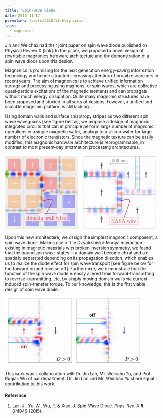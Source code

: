 ```yaml
---
title: 'Spin-wave diode'
date: 2015-11-17
permalink: /posts/2015/11/blog-post/
tags:
  - magnonics
---
```


Jin and Weichao had their joint paper on spin wave diode published on Physical Review X [link]. In the paper, we proposed a novel design of rewritable magnonics hardware architecture and the demonstration of a spin wave diode upon this design.

Magnonics is promising for the next generation energy-saving information technology and hence attracted increasing attention of broad researchers in recent years. The aim of magnonics is to achieve unified information storage and processing using magnons, or spin waves, which are collective quasi-particle excitations of the magnetic moments and can propagate without much energy dissipation. Quite many magnonic structures have been proposed and studied in all sorts of designs, however, a unified and scalable magnonic platform is still lacking. 

Using domain walls and surface anisotropy stripes as two different spin wave waveguides [see figure below], we propose a design of magnonic integrated circuits that can in principle perform large number of magnonic operations in a single magnetic wafer, analogy to a silicon wafer for large number of electronic transistors. Since the magnetic texture can be easily modified, this magnonic hardware architecture is reprogrammable, in contrast to most present-day information processing architectures. 

![Alt text](/files/news_images/sw_circuits-2_med.png)

Upon this new architecture, we design the simplest magnonic component, a spin wave diode. Making use of the Dzyaloshiskii-Moriya interaction existing in magnetic materials with broken inversion symmetry, we found that the bound spin wave states in a domain wall become chiral and are spatially separated depending on its propagation direction, which enables us to realize the diode effect for spin wave transport [see figure below for the forward on and reverse off]. Furthermore, we demonstrate that the function of the spin wave diode is easily altered from forward-transmitting to reverse-transmitting, etc, by simply moving domain walls via current-induced spin-transfer torque. To our knowledge, this is the first viable design of spin wave diode. 

![Alt text](/files/news_images/sw_diode-2_med.png)

This work was a collaboration with Dr. Jin Lan, Mr. Weicaho Yu, and Prof. Ruqian Wu of our department. Dr. Jin Lan and Mr. Weichao Yu share equal contribution to this work. 

#### Reference
1. Lan, J., Yu, W., Wu, R. & Xiao, J. Spin-Wave Diode. _Phys. Rev. X_ __5__, 041049 (2015).
